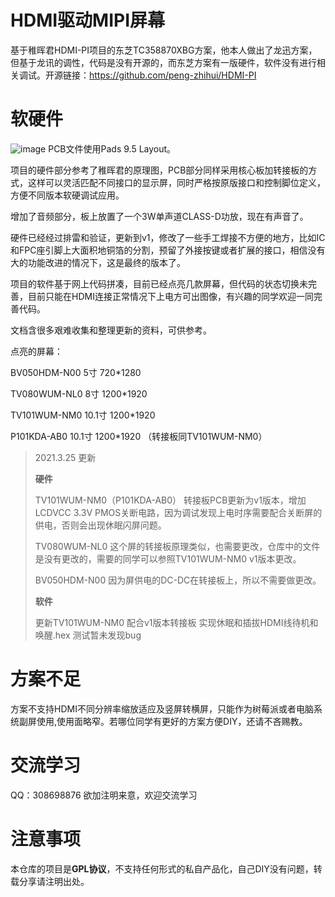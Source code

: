 # HDMI驱动MIPI屏幕

基于稚晖君HDMI-PI项目的东芝TC358870XBG方案，他本人做出了龙迅方案，但基于龙讯的调性，代码是没有开源的，而东芝方案有一版硬件，软件没有进行相关调试。开源链接：https://github.com/peng-zhihui/HDMI-PI

# 软硬件
![image](https://github.com/zengcym/HDMI-To-MIPI/blob/main/Images/HDMI%20to%20MIPI_v1.JPG)
PCB文件使用Pads 9.5 Layout。
>
项目的硬件部分参考了稚晖君的原理图，PCB部分同样采用核心板加转接板的方式，这样可以灵活匹配不同接口的显示屏，同时严格按原版接口和控制脚位定义，方便不同版本软硬调试应用。
>
增加了音频部分，板上放置了一个3W单声道CLASS-D功放，现在有声音了。
>
硬件已经经过排雷和验证，更新到v1，修改了一些手工焊接不方便的地方，比如IC和FPC座引脚上大面积地铜箔的分割，预留了外接按键或者扩展的接口，相信没有大的功能改进的情况下，这是最终的版本了。
>
项目的软件基于网上代码拼凑，目前已经点亮几款屏幕，但代码的状态切换未完善，目前只能在HDMI连接正常情况下上电方可出图像，有兴趣的同学欢迎一同完善代码。
>
文档含很多艰难收集和整理更新的资料，可供参考。
>
点亮的屏幕：
>
BV050HDM-N00       5寸        720*1280
>
TV080WUM-NL0       8寸        1200*1920
>
TV101WUM-NM0     10.1寸       1200*1920
>
P101KDA-AB0       10.1寸     1200*1920 （转接板同TV101WUM-NM0）
>
>
>2021.3.25 更新
>
>**硬件**
>
>TV101WUM-NM0（P101KDA-AB0） 转接板PCB更新为v1版本，增加LCDVCC 3.3V PMOS关断电路，因为调试发现上电时序需要配合关断屏的供电，否则会出现休眠闪屏问题。
>
>TV080WUM-NL0 这个屏的转接板原理类似，也需要更改，仓库中的文件是没有更改的，需要的同学可以参照TV101WUM-NM0 v1版本更改。
>
>BV050HDM-N00 因为屏供电的DC-DC在转接板上，所以不需要做更改。
>
>**软件**
>
>更新TV101WUM-NM0 配合v1版本转接板 实现休眠和插拔HDMI线待机和唤醒.hex  测试暂未发现bug


# 方案不足
方案不支持HDMI不同分辨率缩放适应及竖屏转横屏，只能作为树莓派或者电脑系统副屏使用,使用面略窄。若哪位同学有更好的方案方便DIY，还请不吝赐教。

# 交流学习
QQ：308698876 欲加注明来意，欢迎交流学习

# 注意事项
本仓库的项目是**GPL协议**，不支持任何形式的私自产品化，自己DIY没有问题，转载分享请注明出处。
